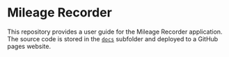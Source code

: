 # Mileage Recorder

This repository provides a user guide for the Mileage Recorder application.  
The source code is stored in the [`docs`](/docs/) subfolder and deployed to a GitHub pages website.